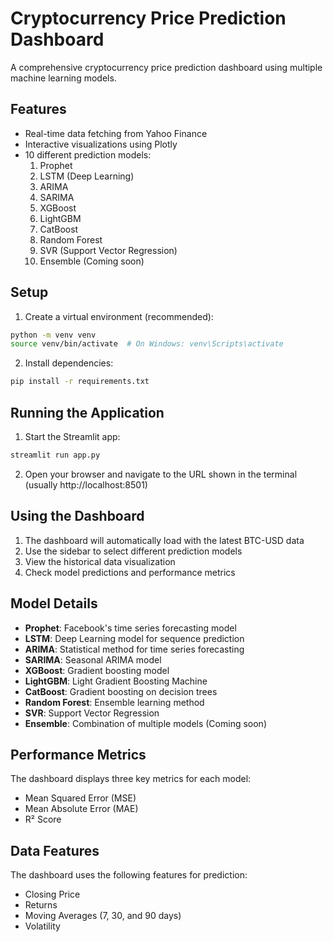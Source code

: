 # Cryptocurrency Price Prediction Dashboard

A comprehensive cryptocurrency price prediction dashboard using multiple machine learning models.

## Features

- Real-time data fetching from Yahoo Finance
- Interactive visualizations using Plotly
- 10 different prediction models:
  1. Prophet
  2. LSTM (Deep Learning)
  3. ARIMA
  4. SARIMA
  5. XGBoost
  6. LightGBM
  7. CatBoost
  8. Random Forest
  9. SVR (Support Vector Regression)
  10. Ensemble (Coming soon)

## Setup

1. Create a virtual environment (recommended):
```bash
python -m venv venv
source venv/bin/activate  # On Windows: venv\Scripts\activate
```

2. Install dependencies:
```bash
pip install -r requirements.txt
```

## Running the Application

1. Start the Streamlit app:
```bash
streamlit run app.py
```

2. Open your browser and navigate to the URL shown in the terminal (usually http://localhost:8501)

## Using the Dashboard

1. The dashboard will automatically load with the latest BTC-USD data
2. Use the sidebar to select different prediction models
3. View the historical data visualization
4. Check model predictions and performance metrics

## Model Details

- **Prophet**: Facebook's time series forecasting model
- **LSTM**: Deep Learning model for sequence prediction
- **ARIMA**: Statistical method for time series forecasting
- **SARIMA**: Seasonal ARIMA model
- **XGBoost**: Gradient boosting model
- **LightGBM**: Light Gradient Boosting Machine
- **CatBoost**: Gradient boosting on decision trees
- **Random Forest**: Ensemble learning method
- **SVR**: Support Vector Regression
- **Ensemble**: Combination of multiple models (Coming soon)

## Performance Metrics

The dashboard displays three key metrics for each model:
- Mean Squared Error (MSE)
- Mean Absolute Error (MAE)
- R² Score

## Data Features

The dashboard uses the following features for prediction:
- Closing Price
- Returns
- Moving Averages (7, 30, and 90 days)
- Volatility 